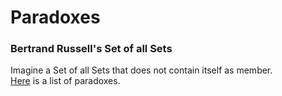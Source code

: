# Paradoxes


### Bertrand Russell's Set of all Sets
Imagine a Set of all Sets that does not contain itself as member.  
[Here](https://en.wikipedia.org/wiki/List_of_paradoxes) is a list of paradoxes.
